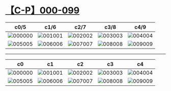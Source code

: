 # [【C-P】000-099](https://github.com/bingdu748/c_d-project/issues/5)

c0/5 | c1/6 | c2/7 | c3/8 | c4/9
 :-: |  :-: |  :-: |  :-: | :-:
![000](https://github.com/bingdu748/c_d-project/assets/50004335/4433d9f6-062e-4d6b-a11d-bc90ffb750a8)000|![001](https://github.com/bingdu748/c_d-project/assets/50004335/98cf2657-fd2e-427d-bf2a-245f7ba4b287)001|![002](https://github.com/bingdu748/c_d-project/assets/50004335/4fda1a67-d57b-437b-8b50-76d9c2efc760)002|![003](https://github.com/bingdu748/c_d-project/assets/50004335/b40119e2-38c2-42ca-95ed-b9bf2c011bb3)003|![004](https://github.com/bingdu748/c_d-project/assets/50004335/fb18a275-c04e-4b2b-b1cf-48630215ea54)004
![005](https://github.com/bingdu748/c_d-project/assets/50004335/b0e7371a-40f0-4af9-9c3f-db3086243f26)005|![006](https://github.com/bingdu748/c_d-project/assets/50004335/d909f532-4525-4aa7-b1f6-74183517356f)006|![007](https://github.com/bingdu748/c_d-project/assets/50004335/e3dc1f20-dd06-45b8-b592-a4e196349016)007|![008](https://github.com/bingdu748/c_d-project/assets/50004335/cf1cbd09-ca8f-4aec-ac26-5d2a6a977fcf)008|![009](https://github.com/bingdu748/c_d-project/assets/50004335/5a555661-479d-4357-ada6-49875fe279b3)009

---

c0 | c1 | c2 | c3 | c4
 :-: |  :-: |  :-: |  :-: | :-:
![000](https://github.com/bingdu748/c_d-project/assets/50004335/4433d9f6-062e-4d6b-a11d-bc90ffb750a8)000|![001](https://github.com/bingdu748/c_d-project/assets/50004335/98cf2657-fd2e-427d-bf2a-245f7ba4b287)001|![002](https://github.com/bingdu748/c_d-project/assets/50004335/4fda1a67-d57b-437b-8b50-76d9c2efc760)002|![003](https://github.com/bingdu748/c_d-project/assets/50004335/b40119e2-38c2-42ca-95ed-b9bf2c011bb3)003|![004](https://github.com/bingdu748/c_d-project/assets/50004335/fb18a275-c04e-4b2b-b1cf-48630215ea54)004
![005](https://github.com/bingdu748/c_d-project/assets/50004335/b0e7371a-40f0-4af9-9c3f-db3086243f26)005|![006](https://github.com/bingdu748/c_d-project/assets/50004335/d909f532-4525-4aa7-b1f6-74183517356f)006|![007](https://github.com/bingdu748/c_d-project/assets/50004335/e3dc1f20-dd06-45b8-b592-a4e196349016)007|![008](https://github.com/bingdu748/c_d-project/assets/50004335/cf1cbd09-ca8f-4aec-ac26-5d2a6a977fcf)008|![009](https://github.com/bingdu748/c_d-project/assets/50004335/5a555661-479d-4357-ada6-49875fe279b3)009